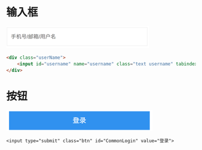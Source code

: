 # 输入框

![](/assets/import.png)

```html
<div class="userName">
    <input id="username" name="username" class="text username" tabindex="1" placeholder="手机号/邮箱/用户名" type="text" value="" maxlength="40" autocomplete="off">
</div>
```

# 按钮

![](/assets/import2.png)

```
<input type="submit" class="btn" id="CommonLogin" value="登录">
```



